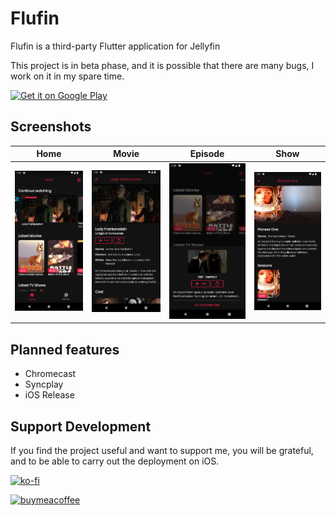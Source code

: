 # Flufin

Flufin is a third-party Flutter application for Jellyfin

This project is in beta phase, and it is possible that there are many bugs, I work on it in my spare time.

<a href='https://play.google.com/store/apps/details?id=com.therhenals.flufin'><img alt='Get it on Google Play' src='https://play.google.com/intl/en_us/badges/static/images/badges/en_badge_web_generic.png' height="80"/></a>

## Screenshots
Home | Movie | Episode | Show
-----|-------|---------|-----
![Home](assets/home.png) | ![Movie](assets/movie.png) | ![Episode](assets/episode.png) | ![Show](assets/show.png)


## Planned features

- Chromecast
- Syncplay
- iOS Release

## Support Development

If you find the project useful and want to support me, you will be grateful, and to be able to carry out the deployment on iOS.

[![ko-fi](https://ko-fi.com/img/githubbutton_sm.svg)](https://ko-fi.com/therhenals)

[![buymeacoffee](https://img.buymeacoffee.com/button-api/?slug=therhenals&button_colour=FFDD00&font_colour=000000&font_family=Poppins&outline_colour=000000&coffee_colour=ffffff)](https://www.buymeacoffee.com/therhenals)